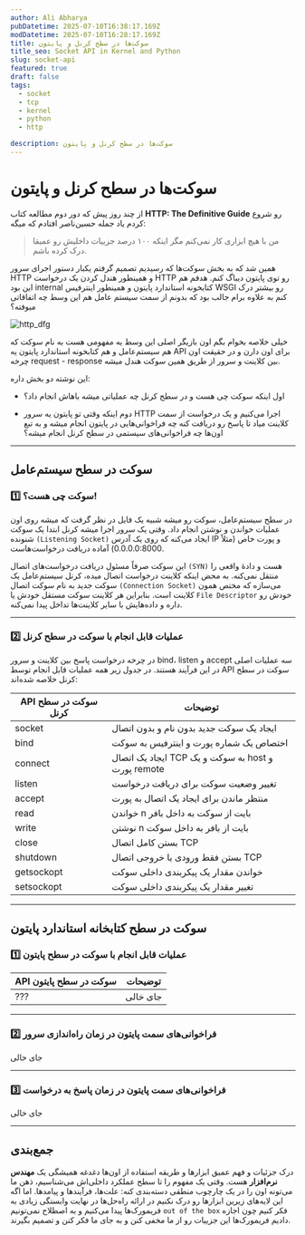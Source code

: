 ```yaml
---
author: Ali Abharya
pubDatetime: 2025-07-10T16:38:17.169Z
modDatetime: 2025-07-10T16:28:17.169Z
title: سوکت‌ها در سطح کرنل و پایتون
title_seo: Socket API in Kernel and Python
slug: socket-api
featured: true
draft: false
tags:
  - socket
  - tcp
  - kernel
  - python
  - http

description: سوکت‌ها در سطح کرنل و پایتون
---
```


# سوکت‌ها در سطح کرنل و پایتون

از چند روز پیش که دور دوم مطالعه کتاب **HTTP: The Definitive Guide** رو شروع کردم یاد جمله حسین‌ناصر افتادم که میگه:

> من با هیچ ابزاری کار نمی‌کنم مگر اینکه ۱۰۰ درصد جزییات داخلیش رو عمیقا درک کرده باشم.

همین شد که به بخش سوکت‌ها که رسیدیم تصمیم گرفتم یکبار دستور اجرای سرور HTTP و همینطور هندل کردن یک درخواست HTTP رو توی پایتون دیباگ کنم. هدفم هم این بود internal کتابخونه استاندارد پایتون و همینطور اینترفیس WSGI رو بیشتر درک کنم به علاوه برام جالب بود که بدونم از سمت سیستم عامل هم این وسط چه اتفاقاتی میوفته؟

![http_dfg](@assets/images/http_dfg.jpeg)

خیلی خلاصه بخوام بگم اون بازیگر اصلی این وسط یه مفهومی هست به نام سوکت که هم سیستم‌عامل و هم کتابخونه استاندارد پایتون یه API برای اون دارن و در حقیقت اون چرخه request - response بین کلاینت و سرور از طریق همین سوکت هندل میشه.

این نوشته دو بخش داره:‌

- اول اینکه سوکت چی هست و در سطح کرنل چه عملیاتی میشه باهاش انجام داد؟

- دوم اینکه وقتی تو پایتون یه سرور HTTP اجرا می‌کنیم و یک درخواست از سمت کلاینت میاد تا پاسخ رو دریافت کنه چه فراخوانی‌هایی در پایتون انجام میشه و به تبع اون‌ها چه فراخوانی‌های سیستمی در سطح کرنل انجام میشه؟

---

## سوکت در سطح سیستم‌عامل

### 1️⃣ سوکت چی هست؟!

در سطح سیستم‌عامل، سوکت رو میشه شبیه یک فایل در نظر گرفت که میشه روی اون عملیات خواندن و نوشتن انجام داد. وقتی یک سرور اجرا میشه کرنل ابتدا یک سوکت شنونده `(Listening Socket)` ایجاد می‌کنه که روی یک آدرس IP و پورت خاص (مثلاً 0.0.0.0:8000) آماده دریافت درخواست‌هاست.

این سوکت صرفاً مسئول دریافت درخواست‌های اتصال `(SYN)` هست و دادهٔ واقعی را منتقل نمی‌کنه. به محض اینکه کلاینت درخواست اتصال میده، کرنل سیستم‌عامل یک سوکت جدید به نام سوکت اتصال `(Connection Socket)` می‌سازه که مختص همون کلاینت است. بنابراین هر کلاینت سوکت مستقل خودش یا `File Descriptor` خودش رو داره و داده‌هایش با سایر کلاینت‌ها تداخل پیدا نمی‌کنه.

---

### 2️⃣ عملیات قابل انجام با سوکت در سطح کرنل

در چرخه درخواست پاسخ بین کلاینت و سرور bind، listen و accept سه عملیات اصلی در این فرآیند هستند. در جدول زیر همه عملیات قابل انجام توسط API سوکت در سطح کرنل خلاصه شده‌اند:

| API سوکت در سطح کرنل | توضیحات                                            |
| -------------------- | -------------------------------------------------- |
| socket               | ایجاد یک سوکت جدید بدون نام و بدون اتصال           |
| bind                 | اختصاص یک شماره پورت و اینترفیس به سوکت            |
| connect              | ایجاد یک اتصال TCP به سوکت و یک host و پورت remote |
| listen               | تغییر وضعیت سوکت برای دریافت درخواست               |
| accept               | منتظر ماندن برای ایجاد یک اتصال به پورت            |
| read                 | خواندن n بایت از سوکت به داخل بافر                 |
| write                | نوشتن n بایت از بافر به داخل سوکت                  |
| close                | بستن کامل اتصال TCP                                |
| shutdown             | بستن فقط ورودی یا خروجی اتصال TCP                  |
| getsockopt           | خواندن مقدار یک پیکربندی داخلی سوکت                |
| setsockopt           | تغییر مقدار یک پیکربندی داخلی سوکت                 |

---

## سوکت در سطح کتابخانه استاندارد پایتون

### 1️⃣ عملیات قابل انجام با سوکت در سطح پایتون

| API سوکت در سطح پایتون | توضیحات  |
| ---------------------- | -------- |
| ???                    | جای خالی |

---

### 2️⃣ فراخوانی‌های سمت پایتون در زمان راه‌اندازی سرور

جای خالی

---

### 3️⃣ فراخوانی‌های سمت پایتون در زمان پاسخ به درخواست

جای خالی

---

## جمع‌بندی

درک جزئیات و فهم عمیق ابزارها و طریقه استفاده از اون‌ها دغدغه همیشگی یک **مهندس نرم‌افزار** هست. وقتی یک مفهوم را تا سطح عملکرد داخلی‌اش می‌شناسیم، ذهن ما می‌تونه اون را در یک چارچوب منطقی دسته‌بندی کنه: علت‌ها، فرآیندها و پیامدها.
اما اگه این لایه‌های زیرین ابزارها رو درک نکنیم در ارائه راه‌حل‌ها در نهایت وابستگی زیادی به فریمورک‌ها پیدا می‌کنیم و به اصطلاح نمی‌تونیم `out of the box` فکر کنیم چون اجازه دادیم فریمورک‌ها این جزییات رو از ما مخفی کنن و به جای ما فکر کنن و تصمیم بگیرند.
